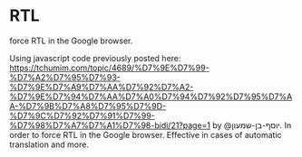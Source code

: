 # RTL
force RTL in the Google browser.

Using javascript code previously posted here:
https://tchumim.com/topic/4689/%D7%9E%D7%99-%D7%A2%D7%95%D7%93-%D7%9E%D7%A9%D7%AA%D7%92%D7%A2-%D7%9E%D7%94%D7%AA%D7%A0%D7%94%D7%92%D7%95%D7%AA-%D7%9B%D7%A8%D7%95%D7%9D-%D7%9C%D7%92%D7%91%D7%99-%D7%98%D7%A7%D7%A1%D7%98-bidi/21?page=1 
by @יוסף-בן-שמעון.
In order to force RTL in the Google browser.
Effective in cases of automatic translation and more.
